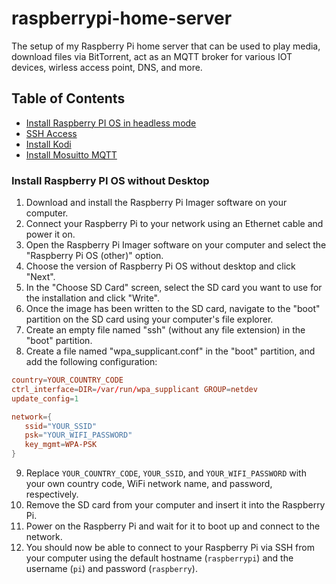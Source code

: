 # raspberrypi-home-server

The setup of my Raspberry Pi home server that can be used to play media, download files via BitTorrent, act as an MQTT broker for various IOT devices, wirless access point, DNS, and more.

## Table of Contents

- [Install Raspberry PI OS in headless mode](#Install-Raspberry-PI-OS-without-Desktop)
- [SSH Access](doc/SSH.md)
- [Install Kodi](doc/Kodi.md)
- [Install Mosuitto MQTT](doc/Mosquitto.md)

### Install Raspberry PI OS without Desktop

1. Download and install the Raspberry Pi Imager software on your computer.
2. Connect your Raspberry Pi to your network using an Ethernet cable and power it on.
3. Open the Raspberry Pi Imager software on your computer and select the "Raspberry Pi OS (other)" option.
4. Choose the version of Raspberry Pi OS without desktop and click "Next".
5. In the "Choose SD Card" screen, select the SD card you want to use for the installation and click "Write".
6. Once the image has been written to the SD card, navigate to the "boot" partition on the SD card using your computer's file explorer.
7. Create an empty file named "ssh" (without any file extension) in the "boot" partition.
8. Create a file named "wpa_supplicant.conf" in the "boot" partition, and add the following configuration:
 ```conf
country=YOUR_COUNTRY_CODE
ctrl_interface=DIR=/var/run/wpa_supplicant GROUP=netdev
update_config=1

network={
    ssid="YOUR_SSID"
    psk="YOUR_WIFI_PASSWORD"
    key_mgmt=WPA-PSK
}
 ```
9. Replace `YOUR_COUNTRY_CODE`, `YOUR_SSID`, and `YOUR_WIFI_PASSWORD` with your own country code, WiFi network name, and password, respectively.
10. Remove the SD card from your computer and insert it into the Raspberry Pi.
11. Power on the Raspberry Pi and wait for it to boot up and connect to the network.
12. You should now be able to connect to your Raspberry Pi via SSH from your computer using the default hostname (`raspberrypi`) and the username (`pi`) and password (`raspberry`).